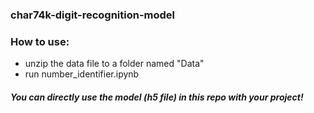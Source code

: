### char74k-digit-recognition-model

### How to use:
- unzip the data file to a folder named "Data"
- run number_identifier.ipynb

##### You can directly use the model (h5 file) in this repo with your project!

